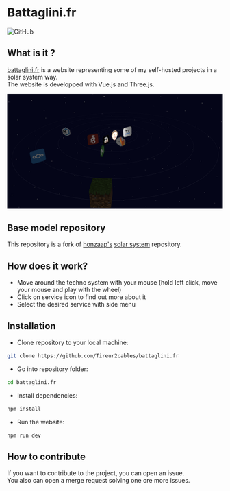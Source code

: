 # Battaglini.fr

<img alt="GitHub" src="https://img.shields.io/github/license/Tireur2cables/battaglini.fr?label=license&style=flat-square">

## What is it ?

[battaglini.fr](battaglini.fr) is a website representing some of my self-hosted projects in a solar system way.  
The website is developped with Vue.js and Three.js.

![battaglini technosystem image](./public/assets/battaglini_technosystem.png)

## Base model repository

This repository is a fork of [honzaap's](https://github.com/honzaap) [solar system](https://github.com/honzaap/SolarSystem) repository.

## How does it work? 

- Move around the techno system with your mouse (hold left click, move your mouse and play with the wheel)
- Click on service icon to find out more about it
- Select the desired service with side menu

## Installation

- Clone repository to your local machine:  
```bash
git clone https://github.com/Tireur2cables/battaglini.fr
```
- Go into repository folder:
```bash
cd battaglini.fr
```
- Install dependencies:  
```bash
npm install
```
- Run the website:  
```bash
npm run dev
```

## How to contribute

If you want to contribute to the project, you can open an issue.  
You also can open a merge request solving one ore more issues.  